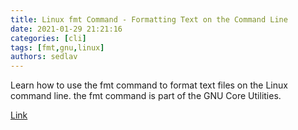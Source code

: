 ```yaml
---
title: Linux fmt Command - Formatting Text on the Command Line
date: 2021-01-29 21:21:16
categories: [cli]
tags: [fmt,gnu,linux]
authors: sedlav
---
```


Learn how to use the fmt command to format text files on the Linux command line. the fmt command is part of the GNU Core Utilities.

[Link](https://www.putorius.net/linux-fmt-command-formatting-text.html)
